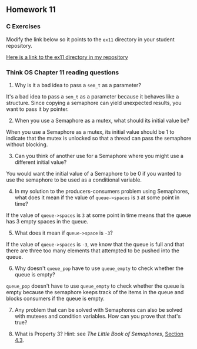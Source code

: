 ## Homework 11

### C Exercises

Modify the link below so it points to the `ex11` directory in your
student repository.

[Here is a link to the ex11 directory in my repository](https://github.com/YOUR_GITHUB_USERNAME_HERE/ExercisesInC/tree/master/exercises/ex11)

### Think OS Chapter 11 reading questions

1) Why is it a bad idea to pass a `sem_t` as a parameter?

It's a bad idea to pass a `sem_t` as a parameter because it behaves like a structure. Since copying a semaphore can yield unexpected results, you want to pass it by pointer.

2) When you use a Semaphore as a mutex, what should its initial value be?

When you use a Semaphore as a mutex, its initial value should be 1 to indicate that the mutex is unlocked so that a thread can pass the semaphore without blocking.

3) Can you think of another use for a Semaphore where you might use a different initial value?

You would want the initial value of a Semaphore to be 0 if you wanted to use the semaphore to be used as a conditional variable.

4) In my solution to the producers-consumers problem using Semaphores,
what does it mean if the value of `queue->spaces` is `3` at some point in time?

If the value of `queue->spaces` is `3` at some point in time means that the queue has 3 empty spaces in the queue. 

5) What does it mean if `queue->space` is `-3`?

If the value of `queue->spaces` is `-3`, we know that the queue is full and that there are three too many elements that attempted to be pushed into the queue.

6) Why doesn't `queue_pop` have to use `queue_empty` to check whether the queue is empty?

`queue_pop` doesn't have to use `queue_empty` to check whether the queue is empty because the semaphore keeps track of the items in the queue and blocks consumers if the queue is empty.

7) Any problem that can be solved with Semaphores can also be solved with mutexes and condition variables.
How can you prove that that's true?



8) What is Property 3?  Hint: see *The Little Book of Semaphores*, 
[Section 4.3](http://greenteapress.com/semaphores/LittleBookOfSemaphores.pdf). 




